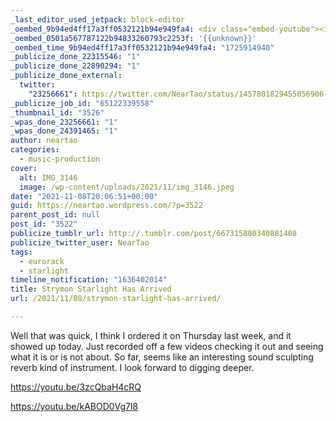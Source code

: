```yaml
---
_last_editor_used_jetpack: block-editor
_oembed_9b94ed4ff17a3ff0532121b94e949fa4: <div class="embed-youtube"><iframe title="Strymon Starlab - Just Turning Some Knobs" width="750" height="422" src="https://www.youtube.com/embed/kABOD0Vg7l8?feature=oembed" frameborder="0" allow="accelerometer; autoplay; clipboard-write; encrypted-media; gyroscope; picture-in-picture; web-share" referrerpolicy="strict-origin-when-cross-origin" allowfullscreen></iframe></div>
_oembed_0501a567787122b94833260793c2253f: '{{unknown}}'
_oembed_time_9b94ed4ff17a3ff0532121b94e949fa4: "1725914940"
_publicize_done_22315546: "1"
_publicize_done_22890294: "1"
_publicize_done_external:
  twitter:
    "23256661": https://twitter.com/NearTao/status/1457801829455056906
_publicize_job_id: "65122339558"
_thumbnail_id: "3526"
_wpas_done_23256661: "1"
_wpas_done_24391465: "1"
author: neartao
categories:
  - music-production
cover:
  alt: IMG_3146
  image: /wp-content/uploads/2021/11/img_3146.jpeg
date: "2021-11-08T20:06:51+00:00"
guid: https://neartao.wordpress.com/?p=3522
parent_post_id: null
post_id: "3522"
publicize_tumblr_url: http://.tumblr.com/post/667315880340881408
publicize_twitter_user: NearTao
tags:
  - eurorack
  - starlight
timeline_notification: "1636402014"
title: Strymon Starlight Has Arrived
url: /2021/11/08/strymon-starlight-has-arrived/

---
```

Well that was quick, I think I ordered it on Thursday last week, and it showed up today. Just recorded off a few videos checking it out and seeing what it is or is not about. So far, seems like an interesting sound sculpting reverb kind of instrument. I look forward to digging deeper.

https://youtu.be/3zcQbaH4cRQ

https://youtu.be/kABOD0Vg7l8
